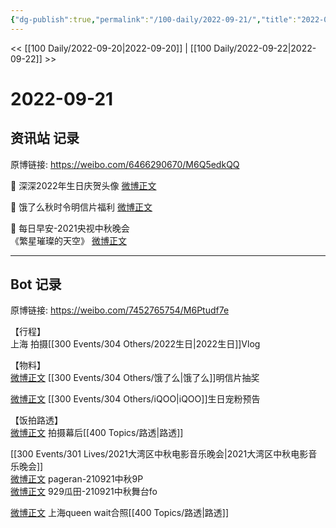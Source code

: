 ```yaml
---
{"dg-publish":true,"permalink":"/100-daily/2022-09-21/","title":"2022-09-21"}
---
```



<< [[100 Daily/2022-09-20\|2022-09-20]] | [[100 Daily/2022-09-22\|2022-09-22]] >>

# 2022-09-21

## 资讯站 记录

原博链接: https://weibo.com/6466290670/M6Q5edkQQ

🌟 深深2022年生日庆贺头像 [微博正文](https://m.weibo.cn/6466290670/4816129261832508)

🌟 饿了么秋时令明信片福利 [微博正文](https://m.weibo.cn/6466290670/4816196761816546)

🌟 每日早安-2021央视中秋晚会  
《繁星璀璨的天空》 [微博正文](https://m.weibo.cn/6466290670/4816061566814157)

---
## Bot 记录

原博链接: https://weibo.com/7452765754/M6Ptudf7e

【行程】  
上海 拍摄[[300 Events/304 Others/2022生日\|2022生日]]Vlog

【物料】  
[微博正文](https://weibo.com/detail/4816189748417400) [[300 Events/304 Others/饿了么\|饿了么]]明信片抽奖

[微博正文](https://weibo.com/detail/4816185353045004) [[300 Events/304 Others/iQOO\|iQOO]]生日宠粉预告

【饭拍路透】  
[微博正文](https://weibo.com/detail/4816069858430841) 拍摄幕后[[400 Topics/路透\|路透]]

[[300 Events/301 Lives/2021大湾区中秋电影音乐晚会\|2021大湾区中秋电影音乐晚会]]  
[微博正文](https://weibo.com/detail/4816190361570068) pageran-210921中秋9P  
[微博正文](https://weibo.com/detail/4816235403940606) 929瓜田-210921中秋舞台fo

[微博正文](https://weibo.com/detail/4816267720525289) 上海queen wait合照[[400 Topics/路透\|路透]]
